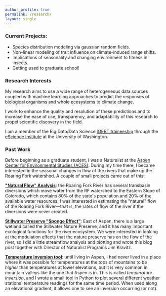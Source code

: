 ```yaml
---
author_profile: true
permalink: /research/
layout: single
---
```


### Current Projects:
*   Species distribution modeling via gaussian random fields.
*   Non-linear modeling of trait influence on climate-induced range shifts. 
*   Implications of seasonality and changing environment to fitness in insects.
*   Getting used to graduate school!

### Research Interests

My research aims to use a wide range of heterogeneous data sources coupled with machine learning approaches to predict the responses of biological organisms and whole ecosystems to climate change.

I work to enhance the quality and resolution of these predictions and to increase the ease of use, transparency, and adaptability of this research to propel scientific discovery in the field. 

I am a member of the Big Data/Data Science [IGERT traineeship](http://escience.washington.edu/education/phd/igert-in-big-data-and-data-science/) through the [eScience Institute](http://escience.washington.edu) at the University of Washington.

### Past Work

Before beginning as a graduate student, I was a Naturalist at the [Aspen Center for Environmental Studies (ACES)](http://www.aspennature.org). During my time there, I became interested in the seasonal changes in flow of the rivers that make up the Roaring Fork watershed. A couple of small projects came out of this:

**["Natural Flow" Analysis](http://anthonycannistra.com/riverdiversion/)**: the Roaring Fork River has several transbasin diversions which move water from the RF watershed to the Eastern Slope of Colorado, which contains 80% of the state's population and 20% of the available water resources. I was interested in estimating the "natural" flow of the Roaring Fork River––that is, the rates of flow of the river if the diversions were never created. 

**[Stillwater Preserve "Sponge Effect"](http://www.aspennature.org/blog/native-flows-and-functions-north-star-nature-preserve)**: East of Aspen, there is a large wetland called the Stillwater Nature Preserve, and it has many important ecological functions for the river ecosystem. We were interested in looking at the modulation effects that the nature preserve has on the flow of the river, so I did a little streamflow analysis and plotting and wrote this blog post together with Director of Naturalist Programs Jim Kravitz. 

**[Temperature Inversion tool](https://github.com/acannistra/valleyinversion)**: until living in Aspen, I had never lived in a place where it was possible for temperatures at the tops of mountains to be *higher* than temperatures at lower elevations, but it is very common in mountain valleys like the one that Aspen is in. This is called *temperature inversion*, and I wrote a small tool in Python to plot several different weather stations' temperature readings for the same time period. When used along an elevational gradient, it allows one to see an inversion occurring (or not). 